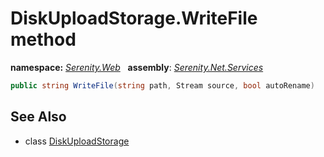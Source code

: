 # DiskUploadStorage.WriteFile method
**namespace:** *[Serenity.Web](../../README.md#serenity.web-namespace)*   **assembly**: *[Serenity.Net.Services](../../README.md)*

```csharp
public string WriteFile(string path, Stream source, bool autoRename)
```

## See Also

* class [DiskUploadStorage](../DiskUploadStorage.md)
